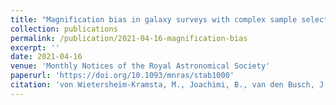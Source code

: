 ```yaml
---
title: "Magnification bias in galaxy surveys with complex sample selection functions"
collection: publications
permalink: /publication/2021-04-16-magnification-bias
excerpt: ''
date: 2021-04-16
venue: 'Monthly Notices of the Royal Astronomical Society'
paperurl: 'https://doi.org/10.1093/mnras/stab1000'
citation: 'von Wietersheim-Kramsta, M., Joachimi, B., van den Busch, J. L., Heymans, C., Hildebrandt, H., Asgari, M., ... & Wright, A. H. (2021). Magnification bias in galaxy surveys with complex sample selection functions. Monthly Notices of the Royal Astronomical Society, 504(1), 1452-1465.'
---
```

